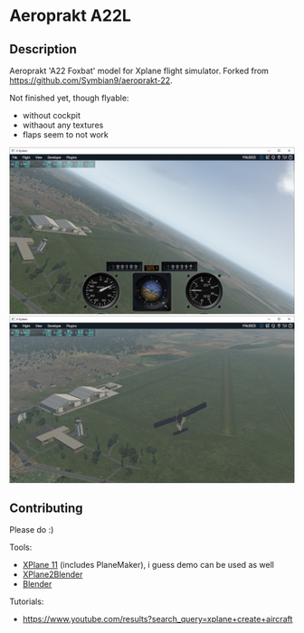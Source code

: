 # Aeroprakt A22L

## Description
Aeroprakt 'A22 Foxbat' model for Xplane flight simulator. Forked from https://github.com/Symbian9/aeroprakt-22. 

Not finished yet, though flyable: 
- without cockpit
- withaout any textures 
- flaps seem to not work

<img src="https://raw.githubusercontent.com/rogalmic/aeroprakt-22/master/img/2d_cockpit.png" />

<img src="https://raw.githubusercontent.com/rogalmic/aeroprakt-22/master/img/external.png" />

## Contributing

Please do :)

Tools:
- [XPlane 11](https://www.x-plane.com/desktop/try-it/) (includes PlaneMaker), i guess demo can be used as well
- [XPlane2Blender](https://github.com/X-Plane/XPlane2Blender/releases)
- [Blender](https://www.blender.org/download/)

Tutorials:
 - https://www.youtube.com/results?search_query=xplane+create+aircraft
 